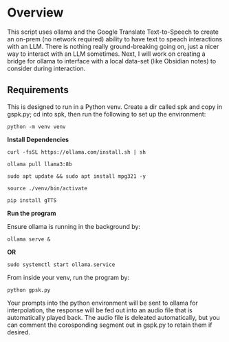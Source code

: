 # Overview

This script uses ollama and the Google Translate Text-to-Speech to create an on-prem (no network required) ability to have text to speach interactions with an LLM. There is nothing really ground-breaking going on, just a nicer way to interact with an LLM sometimes. Next, I will work on creating a bridge for ollama to interface with a local data-set (like Obsidian notes) to consider during interaction.

## Requirements

This is designed to run in a Python venv. Create a dir called spk and copy in gspk.py; cd into spk, then run the following to set up the environment:

```
python -m venv venv
```

**Install Dependencies**

```
curl -fsSL https://ollama.com/install.sh | sh
```
```
ollama pull llama3:8b
```
```
sudo apt update && sudo apt install mpg321 -y
```
```
source ./venv/bin/activate
```
```
pip install gTTS
```

**Run the program**

Ensure ollama is running in the background by:
```
ollama serve &
```
**OR**
```
sudo systemctl start ollama.service
```

From inside your venv, run the program by:
```
python gpsk.py
```

Your prompts into the python environment will be sent to ollama for interpolation, the response will be fed out into an audio file that is automatically played back. The audio file is deleated automatically, but you can comment the corosponding segment out in gspk.py to retain them if desired.
